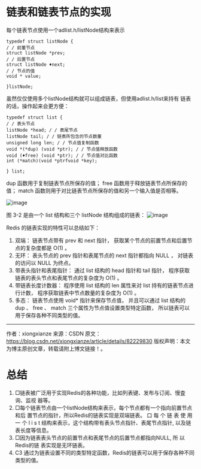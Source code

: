 # 链表和链表节点的实现
每个链表节点使用一个adlist.h/listNode结构来表示
```
typedef struct listNode {
/ / 前董节点
struct listNode *prev; 
/ / 后置节点
struct listNode ♦next; 
/ / 节点的值 
void * value; 
    
}listNode;
```
虽然仅仅使用多个listNode结构就可以组成链表，但使用adlist.h/list来持有 链表的话，操作起来会更方便：

```
typedef struct list {
/ / 表头节点 
listNode *head; / / 表尾节点
listNode tail; / / 链表所包含的节点数董 
unsigned long len; / / 节点值复制函数
void *(*dup) (void *ptr); / / 节点值释放函数
void (♦free) (void *ptr); / / 节点值对比函数
int (*match)(void *ptrfvoid *key); 
    
} list;
```
dup 函数用于复制链表节点所保存的值；
free 函数用于释放链表节点所保存的值；
match 函数则用于对比链表节点所保存的值和另一个输入值是否相等。



![image](https://img-blog.csdn.net/20180831000256105?watermark/2/text/aHR0cHM6Ly9ibG9nLmNzZG4ubmV0L3hpb25neGlhbnpl/font/5a6L5L2T/fontsize/400/fill/I0JBQkFCMA==/dissolve/70)

图 3-2 是由一个 list 结构和三个 listNode 结构组成的链表：
![image](https://img-blog.csdn.net/20180831000319331?watermark/2/text/aHR0cHM6Ly9ibG9nLmNzZG4ubmV0L3hpb25neGlhbnpl/font/5a6L5L2T/fontsize/400/fill/I0JBQkFCMA==/dissolve/70)


Redis 的链表实现的特性可以总结如下：

1. 双端： 链表节点带有 prev 和 next 指针， 获取某个节点的前置节点和后置节点的复杂度都是 O(1) 。
1. 无环： 表头节点的 prev 指针和表尾节点的 next 指针都指向 NULL ， 对链表的访问以 NULL 为终点。
1. 带表头指针和表尾指针： 通过 list 结构的 head 指针和 tail 指针， 程序获取链表的表头节点和表尾节点的复杂度为 O(1) 。
1. 带链表长度计数器： 程序使用 list 结构的 len 属性来对 list 持有的链表节点进行计数， 程序获取链表中节点数量的复杂度为 O(1) 。
1. 多态： 链表节点使用 void* 指针来保存节点值， 并且可以通过 list 结构的 dup 、 free 、 match 三个属性为节点值设置类型特定函数， 所以链表可以用于保存各种不同类型的值。
--------------------- 
作者：xiongxianze 
来源：CSDN 
原文：https://blog.csdn.net/xiongxianze/article/details/82229830 
版权声明：本文为博主原创文章，转载请附上博文链接！。

# 总结
1. □链表被广泛用于实现Redis的各种功能，比如列表键、发布与订阅、慢査询、监视 器等。
1. □每个链表节点由一个listNode结构来表示，每个节点都有一个指向前置节点和后 置节点的指针，所以Redis的链表实现是双端链表。 口 每 个 链 表 使 用 一 个 l i s t 结构来表示，这个结构带有表头节点指针、表尾节点指针, 以及链表长度等信息。
1. □因为链表表头节点的前置节点和表尾节点的后置节点都指向NULL, 所 以 Redis的链 表实现是无环链表。
1. C3 通过为链表设置不同的类型特定函数，Redis的链表可以用于保存各种不同类型的值。